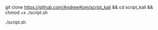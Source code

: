 git clone https://github.com/AndrewKom/script_kali && cd script_kali && chmod +x ./script.sh

./script.sh 
